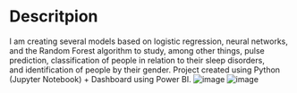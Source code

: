# Descritpion
I am creating several models based on logistic regression, neural networks, and the Random Forest algorithm to study, 
among other things, pulse prediction, 
classification of people in relation to their sleep disorders,  
and identification of people by their gender. Project created using Python (Jupyter Notebook) + Dashboard using Power BI.
![image](https://github.com/kamek777/Sleep_healt_and_lifestyle_projekt_python-dashboard/assets/116445995/d41acf1a-6e5b-479e-b517-bd13191c4b1e)
![image](https://github.com/kamek777/Sleep_healt_and_lifestyle_projekt_python-dashboard/assets/116445995/8cec3c79-bafa-470a-a891-8a152dce782c)



